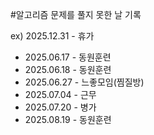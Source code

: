 #알고리즘 문제를 풀지 못한 날 기록

ex) 2025.12.31 - 휴가

* 2025.06.17 - 동원훈련
* 2025.06.18 - 동원훈련
* 2025.06.27 - 느좋모임(찜질방)
* 2025.07.04 - 근무
* 2025.07.20 - 병가
* 2025.08.19 - 동원훈련